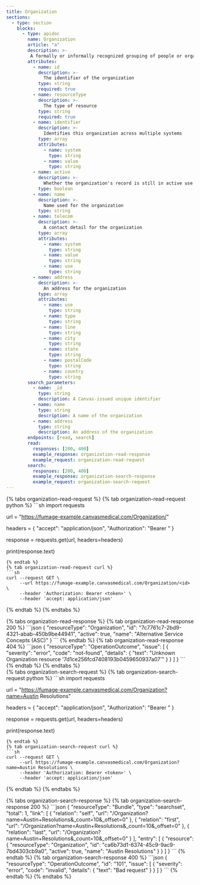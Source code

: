 ```yaml
---
title: Organization
sections:
  - type: section
    blocks:
      - type: apidoc
        name: Organization
        article: "a"
        description: >-
         A formally or informally recognized grouping of people or organizations formed for the purpose of achieving some form of collective action. Includes companies, institutions, corporations, departments, community groups, healthcare practice groups, payer/insurer, etc.
        attributes:
          - name: id
            description: >-
              The identifier of the organization
            type: string
            required: true
          - name: resourceType
            description: >-
              The type of resource
            type: string
            required: true
          - name: identifier
            description: >-
              Identifies this organization across multiple systems
            type: array
            attributes:
              - name: system
                type: string
              - name: value
                type: string
          - name: active
            description: >-
              Whether the organization's record is still in active use
            type: boolean
          - name: name
            description: >-
              Name used for the organization
            type: string
          - name: telecom
            description: >-
              A contact detail for the organization
            type: array
            attributes:
              - name: system
                type: string
              - name: value
                type: string
              - name: use
                type: string
          - name: address
            description: >-
              An address for the organization
            type: array
            attributes:
              - name: use
                type: string
              - name: type
                type: string
              - name: line
                type: string
              - name: city
                type: string
              - name: state
                type: string
              - name: postalCode
                type: string
              - name: country
                type: string
        search_parameters:
          - name: _id
            type: string
            description: A Canvas-issued unique identifier
          - name: name
            type: string
            description: A name of the organization
          - name: address
            type: string
            description: An address of the organization
        endpoints: [read, search]
        read:
          responses: [200, 400]
          example_response: organization-read-response
          example_request: organization-read-request
        search:
          responses: [200, 400]
          example_response: organization-search-response
          example_request: organization-search-request
---
```

<div id="organization-read-request">
{% tabs organization-read-request %}
{% tab organization-read-request python %}
```sh
import requests

url = "https://fumage-example.canvasmedical.com/Organization/<id>"

headers = {
    "accept": "application/json",
    "Authorization": "Bearer <token>"
}

response = requests.get(url, headers=headers)

print(response.text)
```
{% endtab %}
{% tab organization-read-request curl %}
```sh
curl --request GET \
     --url https://fumage-example.canvasmedical.com/Organization/<id> \
     --header 'Authorization: Bearer <token>' \
     --header 'accept: application/json'
```
{% endtab %}
{% endtabs %}
</div>

<div id="organization-read-response">
{% tabs organization-read-response %}
{% tab organization-read-response 200 %}
```json
{
    "resourceType": "Organization",
    "id": "7c7761c7-2bd9-4321-abab-450b9be44941",
    "active": true,
    "name": "Alternative Service Concepts (ASC)"
}
```
{% endtab %}
{% tab organization-read-response 404 %}
```json
{
    "resourceType": "OperationOutcome",
    "issue": [
        {
            "severity": "error",
            "code": "not-found",
            "details": {
                "text": "Unknown Organization resource '7d1ce256fcd7408193b0459650937a07'"
            }
        }
    ]
}
```
{% endtab %}
{% endtabs %}
</div>

<div id="organization-search-request">
{% tabs organization-search-request %}
{% tab organization-search-request python %}
```sh
import requests

url = "https://fumage-example.canvasmedical.com/Organization?name=Austin Resolutions"

headers = {
    "accept": "application/json",
    "Authorization": "Bearer <token>"
}

response = requests.get(url, headers=headers)

print(response.text)
```
{% endtab %}
{% tab organization-search-request curl %}
```sh
curl --request GET \
     --url https://fumage-example.canvasmedical.com/Organization?name=Austin Resolutions \
     --header 'Authorization: Bearer <token>' \
     --header 'accept: application/json'
```
{% endtab %}
{% endtabs %}
</div>

<div id="organization-search-response">
{% tabs organization-search-response %}
{% tab organization-search-response 200 %}
```json
{
    "resourceType": "Bundle",
    "type": "searchset",
    "total": 1,
    "link": [
        {
            "relation": "self",
            "url": "/Organization?name=Austin+Resolutions&_count=10&_offset=0"
        },
        {
            "relation": "first",
            "url": "/Organization?name=Austin+Resolutions&_count=10&_offset=0"
        },
        {
            "relation": "last",
            "url": "/Organization?name=Austin+Resolutions&_count=10&_offset=0"
        }
    ],
    "entry": [
        {
            "resource": {
                "resourceType": "Organization",
                "id": "ca6b73d1-6374-45c9-9ac9-7bd4303cb9a0",
                "active": true,
                "name": "Austin Resolutions"
            }
        }
    ]
}
```
{% endtab %}
{% tab organization-search-response 400 %}
```json
{
  "resourceType": "OperationOutcome",
  "id": "101",
  "issue": [
    {
      "severity": "error",
      "code": "invalid",
      "details": {
        "text": "Bad request"
      }
    }
  ]
}
```
{% endtab %}
{% endtabs %}
</div>

